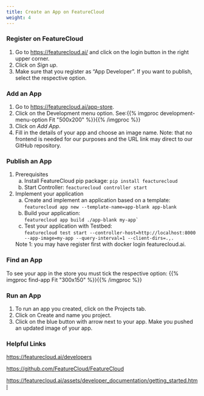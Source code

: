 ```yaml
---
title: Create an App on FeatureCloud
weight: 4
---
```


### Register on FeatureCloud

1. Go to https://featurecloud.ai/ and click on the login button in the right upper corner.
2. Click on *Sign up*.
3. Make sure that you register as “App Developer”. If you want to publish, select the respective option.

### Add an App

1. Go to https://featurecloud.ai/app-store.
2. Click on the Development menu option. See:{{% imgproc development-menu-option Fit "500x200" %}}{{% /imgproc %}}
3. Click on *Add App*.
4. Fill in the details of your app and choose an image name. Note: that no frontend is needed for our purposes and the URL link may direct to our GitHub repository.

### Publish an App

1. Prerequisites
    <ol type="a">
    <li>Install FeatureCloud pip package: <code>pip install feacturecloud</code></li>
    <li>Start Controller: <code>feacturecloud controller start</code></li>
    </ol>
2. Implement your application
    <ol type="a">
    <li>Create and implement an application based on a template:<br/><code>featurecloud app new --template-name=app-blank app-blank</code></li>
    <li>Build your application:<br/><code>featurecloud app build ./app-blank my-app`</code></li>
    <li>Test your application with Testbed:<br/><code>featurecloud test start --controller-host=http://localhost:8000 --app-image=my-app --query-interval=1 --client-dirs=.,.</code></li>
    </ol>
    Note 1: you may have register first with docker login featurecloud.ai.

### Find an App

To see your app in the store you must tick the respective option:
{{% imgproc find-app Fit "300x150" %}}{{% /imgproc %}}

### Run an App

1. To run an app you created, click on the Projects tab.
2. Click on Create and name you project.
3. Click on the blue button with arrow next to your app. Make you pushed an updated image of your app.

### Helpful Links

https://featurecloud.ai/developers

https://github.com/FeatureCloud/FeatureCloud

https://featurecloud.ai/assets/developer_documentation/getting_started.html

 

 
  
 
